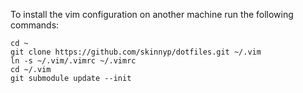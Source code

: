 To install the vim configuration on another machine run the following commands:

    cd ~
    git clone https://github.com/skinnyp/dotfiles.git ~/.vim
    ln -s ~/.vim/.vimrc ~/.vimrc
    cd ~/.vim
    git submodule update --init
